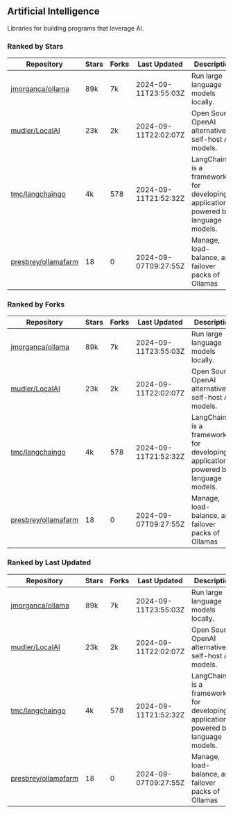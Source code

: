 ## Artificial Intelligence

Libraries for building programs that leverage AI.

### Ranked by Stars

| Repository | Stars | Forks | Last Updated | Description | 
|------------|-------|-------|--------------|-------------|
| [jmorganca/ollama](https://github.com/jmorganca/ollama) | 89k | 7k | 2024-09-11T23:55:03Z |  Run large language models locally. |
| [mudler/LocalAI](https://github.com/mudler/LocalAI) | 23k | 2k | 2024-09-11T22:02:07Z |  Open Source OpenAI alternative, self-host AI models. |
| [tmc/langchaingo](https://github.com/tmc/langchaingo) | 4k | 578 | 2024-09-11T21:52:32Z |  LangChainGo is a framework for developing applications powered by language models. |
| [presbrey/ollamafarm](https://github.com/presbrey/ollamafarm) | 18 | 0 | 2024-09-07T09:27:55Z |  Manage, load-balance, and failover packs of Ollamas |

### Ranked by Forks

| Repository | Stars | Forks | Last Updated | Description | 
|------------|-------|-------|--------------|-------------|
| [jmorganca/ollama](https://github.com/jmorganca/ollama) | 89k | 7k | 2024-09-11T23:55:03Z |  Run large language models locally. |
| [mudler/LocalAI](https://github.com/mudler/LocalAI) | 23k | 2k | 2024-09-11T22:02:07Z |  Open Source OpenAI alternative, self-host AI models. |
| [tmc/langchaingo](https://github.com/tmc/langchaingo) | 4k | 578 | 2024-09-11T21:52:32Z |  LangChainGo is a framework for developing applications powered by language models. |
| [presbrey/ollamafarm](https://github.com/presbrey/ollamafarm) | 18 | 0 | 2024-09-07T09:27:55Z |  Manage, load-balance, and failover packs of Ollamas |

### Ranked by Last Updated

| Repository | Stars | Forks | Last Updated | Description | 
|------------|-------|-------|--------------|-------------|
| [jmorganca/ollama](https://github.com/jmorganca/ollama) | 89k | 7k | 2024-09-11T23:55:03Z |  Run large language models locally. |
| [mudler/LocalAI](https://github.com/mudler/LocalAI) | 23k | 2k | 2024-09-11T22:02:07Z |  Open Source OpenAI alternative, self-host AI models. |
| [tmc/langchaingo](https://github.com/tmc/langchaingo) | 4k | 578 | 2024-09-11T21:52:32Z |  LangChainGo is a framework for developing applications powered by language models. |
| [presbrey/ollamafarm](https://github.com/presbrey/ollamafarm) | 18 | 0 | 2024-09-07T09:27:55Z |  Manage, load-balance, and failover packs of Ollamas |

